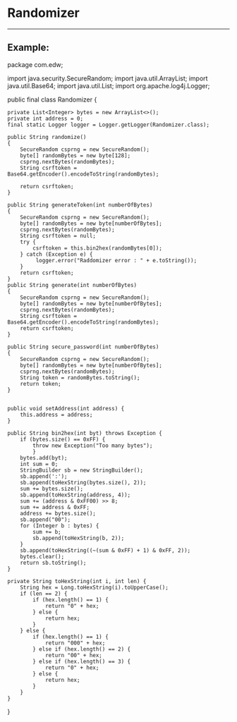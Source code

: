 # Randomizer 
-------

## Example:


package com.edw;

import java.security.SecureRandom;
import java.util.ArrayList;
import java.util.Base64;
import java.util.List;
import org.apache.log4j.Logger;

public final class Randomizer {
	
	private List<Integer> bytes = new ArrayList<>();
    private int address = 0;
	final static Logger logger = Logger.getLogger(Randomizer.class);
	
	public String randomize()
	{		
		SecureRandom csprng = new SecureRandom();
		byte[] randomBytes = new byte[128];
		csprng.nextBytes(randomBytes);
		String csrftoken = Base64.getEncoder().encodeToString(randomBytes);
		
		return csrftoken;		
	}
	
	public String generateToken(int numberOfBytes)
	{		
		SecureRandom csprng = new SecureRandom();
		byte[] randomBytes = new byte[numberOfBytes];
		csprng.nextBytes(randomBytes);
		String csrftoken = null;
		try {
			csrftoken = this.bin2hex(randomBytes[0]);
		} catch (Exception e) {
			 logger.error("Raddomizer error : " + e.toString());
		}
		return csrftoken;		
	}
	public String generate(int numberOfBytes)
	{		
		SecureRandom csprng = new SecureRandom();
		byte[] randomBytes = new byte[numberOfBytes];
		csprng.nextBytes(randomBytes);
		String csrftoken = Base64.getEncoder().encodeToString(randomBytes);
		return csrftoken;		
	}
	
	public String secure_password(int numberOfBytes)
	{		
		SecureRandom csprng = new SecureRandom();
		byte[] randomBytes = new byte[numberOfBytes];
		csprng.nextBytes(randomBytes);
		String token = randomBytes.toString();
		return token;		
	}
	

    public void setAddress(int address) {
        this.address = address;
    }

    public String bin2hex(int byt) throws Exception {
    	if (bytes.size() == 0xFF) {
            throw new Exception("Too many bytes");        
            }
        bytes.add(byt);
        int sum = 0;
        StringBuilder sb = new StringBuilder();
        sb.append(':');
        sb.append(toHexString(bytes.size(), 2));
        sum += bytes.size();
        sb.append(toHexString(address, 4));
        sum += (address & 0xFF00) >> 8;
        sum += address & 0xFF;
        address += bytes.size();
        sb.append("00");
        for (Integer b : bytes) {
            sum += b;
            sb.append(toHexString(b, 2));
        }
        sb.append(toHexString((~(sum & 0xFF) + 1) & 0xFF, 2));
        bytes.clear();
        return sb.toString();
    }

    private String toHexString(int i, int len) {
        String hex = Long.toHexString(i).toUpperCase();
        if (len == 2) {
            if (hex.length() == 1) {
                return "0" + hex;
            } else {
                return hex;
            }
        } else {
            if (hex.length() == 1) {
                return "000" + hex;
            } else if (hex.length() == 2) {
                return "00" + hex;
            } else if (hex.length() == 3) {
                return "0" + hex;
            } else {
                return hex;
            }
        }
    }
}

